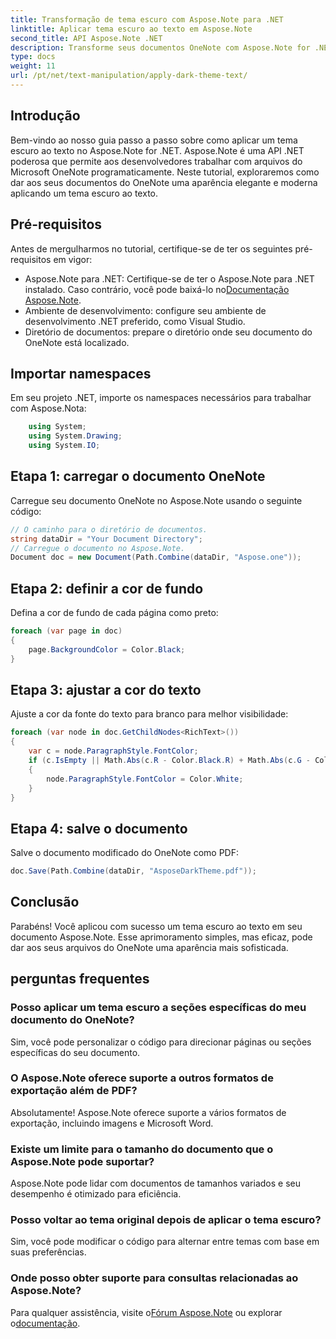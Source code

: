 ```yaml
---
title: Transformação de tema escuro com Aspose.Note para .NET
linktitle: Aplicar tema escuro ao texto em Aspose.Note
second_title: API Aspose.Note .NET
description: Transforme seus documentos OneNote com Aspose.Note for .NET! Aplique um tema escuro e elegante sem esforço. Baixe agora e aprimore sua experiência de anotações.
type: docs
weight: 11
url: /pt/net/text-manipulation/apply-dark-theme-text/
---
```

## Introdução
Bem-vindo ao nosso guia passo a passo sobre como aplicar um tema escuro ao texto no Aspose.Note for .NET. Aspose.Note é uma API .NET poderosa que permite aos desenvolvedores trabalhar com arquivos do Microsoft OneNote programaticamente. Neste tutorial, exploraremos como dar aos seus documentos do OneNote uma aparência elegante e moderna aplicando um tema escuro ao texto.
## Pré-requisitos
Antes de mergulharmos no tutorial, certifique-se de ter os seguintes pré-requisitos em vigor:
-  Aspose.Note para .NET: Certifique-se de ter o Aspose.Note para .NET instalado. Caso contrário, você pode baixá-lo no[Documentação Aspose.Note](https://reference.aspose.com/note/net/).
- Ambiente de desenvolvimento: configure seu ambiente de desenvolvimento .NET preferido, como Visual Studio.
- Diretório de documentos: prepare o diretório onde seu documento do OneNote está localizado.
## Importar namespaces
Em seu projeto .NET, importe os namespaces necessários para trabalhar com Aspose.Nota:
```csharp
    using System;
    using System.Drawing;
    using System.IO;
```
## Etapa 1: carregar o documento OneNote
Carregue seu documento OneNote no Aspose.Note usando o seguinte código:
```csharp
// O caminho para o diretório de documentos.
string dataDir = "Your Document Directory";
// Carregue o documento no Aspose.Note.
Document doc = new Document(Path.Combine(dataDir, "Aspose.one"));
```
## Etapa 2: definir a cor de fundo
Defina a cor de fundo de cada página como preto:
```csharp
foreach (var page in doc)
{
    page.BackgroundColor = Color.Black;
}
```
## Etapa 3: ajustar a cor do texto
Ajuste a cor da fonte do texto para branco para melhor visibilidade:
```csharp
foreach (var node in doc.GetChildNodes<RichText>())
{
    var c = node.ParagraphStyle.FontColor;
    if (c.IsEmpty || Math.Abs(c.R - Color.Black.R) + Math.Abs(c.G - Color.Black.G) + Math.Abs(c.B - Color.Black.B) <= 30)
    {
        node.ParagraphStyle.FontColor = Color.White;
    }
}
```
## Etapa 4: salve o documento
Salve o documento modificado do OneNote como PDF:
```csharp
doc.Save(Path.Combine(dataDir, "AsposeDarkTheme.pdf"));
```
## Conclusão
Parabéns! Você aplicou com sucesso um tema escuro ao texto em seu documento Aspose.Note. Esse aprimoramento simples, mas eficaz, pode dar aos seus arquivos do OneNote uma aparência mais sofisticada.
## perguntas frequentes
### Posso aplicar um tema escuro a seções específicas do meu documento do OneNote?
Sim, você pode personalizar o código para direcionar páginas ou seções específicas do seu documento.
### O Aspose.Note oferece suporte a outros formatos de exportação além de PDF?
Absolutamente! Aspose.Note oferece suporte a vários formatos de exportação, incluindo imagens e Microsoft Word.
### Existe um limite para o tamanho do documento que o Aspose.Note pode suportar?
Aspose.Note pode lidar com documentos de tamanhos variados e seu desempenho é otimizado para eficiência.
### Posso voltar ao tema original depois de aplicar o tema escuro?
Sim, você pode modificar o código para alternar entre temas com base em suas preferências.
### Onde posso obter suporte para consultas relacionadas ao Aspose.Note?
 Para qualquer assistência, visite o[Fórum Aspose.Note](https://forum.aspose.com/c/note/28) ou explorar o[documentação](https://reference.aspose.com/note/net/).